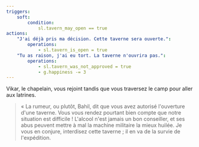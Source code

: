 ```yaml
---
triggers:
    soft:
        condition:
            sl.tavern_may_open == true
actions:
    "J'ai déjà pris ma décision. Cette taverne sera ouverte.":
        operations:
            - sl.tavern_is_open = true
    "Tu as raison, j'ai eu tort. La taverne n'ouvrira pas.":
        operations:
            - sl.tavern_was_not_approved = true
            - g.happiness -= 3
---
```


Vikar, le chapelain, vous rejoint tandis que vous traversez le camp pour aller aux latrines.

> « La rumeur, ou plutôt, Bahil, dit que vous avez autorisé l'ouverture d'une taverne. Vous vous rendez pourtant bien compte que notre situation est difficile ! L'alcool n'est jamais un bon conseiller, et ses abus peuvent mettre à mal la machine militaire la mieux huilée. Je vous en conjure, interdisez cette taverne ; il en va de la survie de l'expédition.
